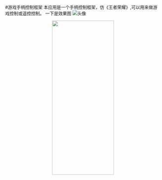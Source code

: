 ﻿#游戏手柄控制框架
 本应用是一个手柄控制框架，仿《王者荣耀》,可以用来做游戏控制或遥控控制。
一下是效果图
![头像](https://github.com/724898928/ThingsController/tree/master/app/src/main/java/com/lixin/assets/thingController.png)
<div align=center><img width="200" height="500" src="https://github.com/724898928/ThingsController/tree/master/app/src/main/java/com/lixin/assets/thingController.jpg"></div>